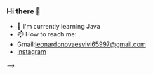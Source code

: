 ### Hi there 👋


- 🌱 I'm currently learning Java
- 📫 How to reach me: 
- Gmail:leonardonovaesvivi65997@gmail.com 
-    <div> 
            <a href="https://www.instagram.com/lgdc_l/">Instagram</a>
      </div>
-->
